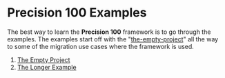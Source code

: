 # Precision 100 Examples

The best way to learn the **Precision 100** framework is to go through the examples. The examples start off with the "[the-empty-project](./the-empty-project.md)" all the way to some of the migration use cases where the framework is used.

1. [The Empty Project](./the-empty-project.md)
2. [The Longer Example](./the-longer-example.md)

